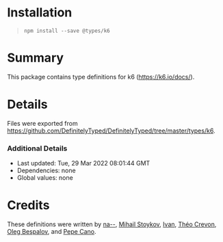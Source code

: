 # Installation
> `npm install --save @types/k6`

# Summary
This package contains type definitions for k6 (https://k6.io/docs/).

# Details
Files were exported from https://github.com/DefinitelyTyped/DefinitelyTyped/tree/master/types/k6.

### Additional Details
 * Last updated: Tue, 29 Mar 2022 08:01:44 GMT
 * Dependencies: none
 * Global values: none

# Credits
These definitions were written by [na--](https://github.com/na--), [Mihail Stoykov](https://github.com/MStoykov), [Ivan](https://github.com/codebien), [Théo Crevon](https://github.com/oleiade), [Oleg Bespalov](https://github.com/olegbespalov), and [Pepe Cano](https://github.com/ppcano).
